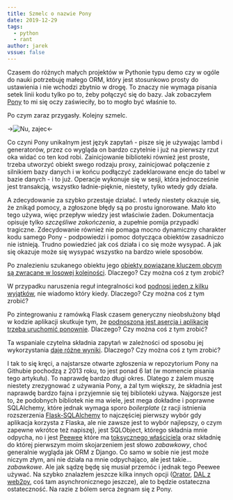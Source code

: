 ```yaml
---
title: Szmelc o nazwie Pony
date: 2019-12-29
tags:
  - python
  - rant
author: jarek
vssue: false
---
```


Czasem do różnych małych projektów w Pythonie typu demo czy w ogóle do nauki potrzebuję małego ORM, który jest stosunkowo prosty do ustawienia i nie wchodzi zbytnio w drogę. To znaczy nie wymaga pisania setek linii kodu tylko po to, żeby połączyć się do bazy. Jak zobaczyłem [Pony](https://ponyorm.org/) to mi się oczy zaświeciły, bo to mogło być właśnie to.

<!-- more -->

Po czym zaraz przygasły. Kolejny szmelc.

->![Nu, zajec](https://i.imgur.com/nOuH9Wyh.jpg)<-

Co czyni Pony unikalnym jest język zapytań - pisze się je używając lambd i generatorów, przez co wygląda on bardzo czytelnie i już na pierwszy rzut oka widać co ten kod robi. Zainicjowanie biblioteki również jest proste, trzeba utworzyć obiekt swego rodzaju proxy, zainicjować połączenie z silnikiem bazy danych i w końcu podłączyć zadeklarowane encje do tabel w bazie danych - i to już. Operacje wykonuje się w sesji, która jednocześnie jest transakcją, wszystko ładnie-pięknie, niestety, tylko wtedy gdy działa.

A zdecydowanie za szybko przestaje działać. I wtedy niestety okazuje się, że znikąd pomocy, a zgłoszone błędy są po prostu ignorowane. Mało kto tego używa, więc przepływ wiedzy jest właściwie żaden. Dokumentacja opisuje tylko _szczęśliwe zakończenia_, a zupełnie pomija przypadki tragiczne. Zdecydowanie również nie pomaga mocno dynamiczny charakter kodu samego Pony - podpowiedzi i pomoc dotycząca obiektów zasadniczo nie istnieją. Trudno powiedzieć jak coś działa i co się może wysypać. A jak się okazuje może się wysypać wszystko na bardzo wiele sposobów.

Po znalezieniu szukanego obiektu jego [obiekty powiązane kluczem obcym są zwracane w losowej kolejności](https://stackoverflow.com/q/59127205/12138). Dlaczego? Czy można coś z tym zrobić?

W przypadku naruszenia reguł integralności kod [podnosi jeden z kilku wyjątków](https://stackoverflow.com/q/59270459/12138), nie wiadomo który kiedy. Dlaczego? Czy można coś z tym zrobić?

Po zintegrowaniu z ramówką Flask czasem generyczny nieobsłużony błąd w kodzie aplikacji skutkuje tym, że [podnoszona jest asercja i aplikację trzeba uruchomić ponownie](https://github.com/ponyorm/pony/issues/481). Dlaczego? Czy można coś z tym zrobić?

Ta wspaniale czytelna składnia zapytań w zależności od sposobu jej wykorzystania [daje różne wyniki](https://github.com/ponyorm/pony/issues/199). Dlaczego? Czy można coś z tym zrobić?

I tak to się kręci, a najstarsze otwarte zgłoszenia w repozytorium Pony na Githubie pochodzą z 2013 roku, to jest ponad 6 lat (w momencie pisania tego artykułu). To naprawdę bardzo długi okres. Dlatego z żalem muszę niestety zrezygnować z używania Pony, a żal tym większy, że składnia jest naprawdę bardzo fajna i przyjemnie się tej biblioteki używa. Najgorsze jest to, że podobnych bibliotek nie ma wiele, jest mega dokładne i poprawne SQLAlchemy, które jednak wymaga sporo _boilerplate_ (z racji istnienia rozszerzenia [Flask-SQLAlchemy](https://flask-sqlalchemy.palletsprojects.com/) to najczęściej pierwszy wybór gdy aplikacja korzysta z Flaska, ale nie zawsze jest to wybór najlepszy, o czym zapewne wkrótce też napiszę), jest SQLObject, którego składnia mnie odpycha, no i jest [Peewee](http://docs.peewee-orm.com/) które ma [toksycznego właściciela](http://publ.beesbuzz.biz/blog/1080-Goodbye-peewee-hello-PonyORM) oraz składnię do której pierwszym moim skojarzeniem jest słowo _zabawkowy_, choć generalnie wygląda jak ORM z Django. Co samo w sobie nie jest może niczym złym, ani nie działa na mnie odpychająco, ale jest takie... _zabawkowe_. Ale jak sądzę będę się musiał przemóc i jednak tego Peewee używać. Na szybko znalazłem jeszcze kilka innych opcji ([Orator](https://orator-orm.com/), [DAL z web2py](https://github.com/web2py/pydal), coś tam asynchronicznego jeszcze), ale to będzie ostateczna ostateczność. Na razie z bólem serca żegnam się z Pony.
